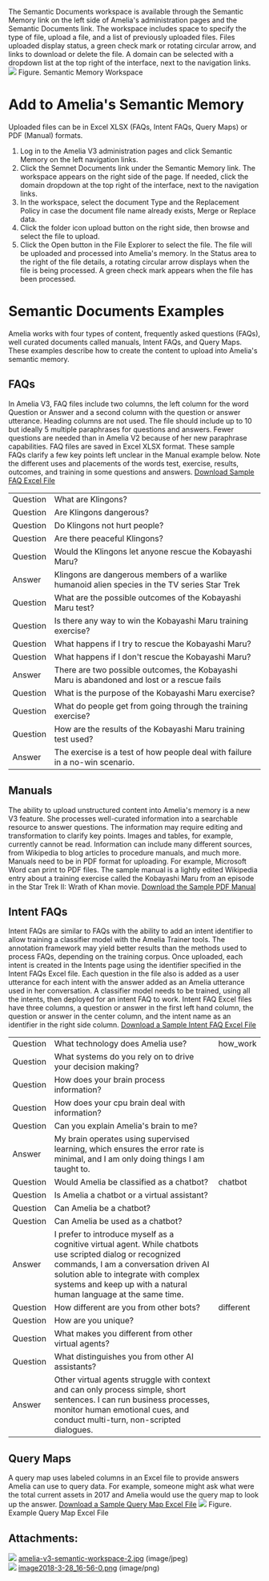 The Semantic Documents workspace is available through the Semantic Memory link on the left side of Amelia's administration pages and the Semantic Documents link. The workspace includes space to specify the type of file, upload a file, and a list of previously uploaded files. Files uploaded display status, a green check mark or rotating circular arrow, and links to download or delete the file. A domain can be selected with a dropdown list at the top right of the interface, next to the navigation links.
![](attachments/28476789/28476790.jpg)
Figure. Semantic Memory Workspace
# Add to Amelia's Semantic Memory
Uploaded files can be in Excel XLSX (FAQs, Intent FAQs, Query Maps) or PDF (Manual) formats.
1.  Log in to the Amelia V3 administration pages and click Semantic Memory on the left navigation links.
2.  Click the Semnet Documents link under the Semantic Memory link. The workspace appears on the right side of the page. If needed, click the domain dropdown at the top right of the interface, next to the navigation links.
3.  In the workspace, select the document Type and the Replacement Policy in case the document file name already exists, Merge or Replace data.
4.  Click the folder icon upload button on the right side, then browse and select the file to upload.
5.  Click the Open button in the File Explorer to select the file. The file will be uploaded and processed into Amelia's memory. In the Status area to the right of the file details, a rotating circular arrow displays when the file is being processed. A green check mark appears when the file has been processed.
# Semantic Documents Examples
Amelia works with four types of content, frequently asked questions (FAQs), well curated documents called manuals, Intent FAQs, and Query Maps. These examples describe how to create the content to upload into Amelia's semantic memory.
## FAQs
In Amelia V3, FAQ files include two columns, the left column for the word Question or Answer and a second column with the question or answer utterance. Heading columns are not used. The file should include up to 10 but ideally 5 multiple paraphrases for questions and answers. Fewer questions are needed than in Amelia V2 because of her new paraphrase capabilities. FAQ files are saved in Excel XLSX format.
These sample FAQs clarify a few key points left unclear in the Manual example below. Note the different uses and placements of the words test, exercise, results, outcomes, and training in some questions and answers.
[Download Sample FAQ Excel File](attachments/11939867/11939872.xlsx)

|  |  |
| ----|----|
| Question | What are Klingons? |
| Question | Are Klingons dangerous? |
| Question | Do Klingons not hurt people? |
| Question | Are there peaceful Klingons? |
| Question | Would the Klingons let anyone rescue the Kobayashi Maru? |
| Answer | Klingons are dangerous members of a warlike humanoid alien species in the TV series Star Trek |
| Question | What are the possible outcomes of the Kobayashi Maru test? |
| Question | Is there any way to win the Kobayashi Maru training exercise? |
| Question | What happens if I try to rescue the Kobayashi Maru? |
| Question | What happens if I don't rescue the Kobayashi Maru? |
| Answer | There are two possible outcomes, the Kobayashi Maru is abandoned and lost or a rescue fails |
| Question | What is the purpose of the Kobayashi Maru exercise? |
| Question | What do people get from going through the training exercise? |
| Question | How are the results of the Kobayashi Maru training test used? |
| Answer | The exercise is a test of how people deal with failure in a no-win scenario. |

## Manuals
The ability to upload unstructured content into Amelia's memory is a new V3 feature. She processes well-curated information into a searchable resource to answer questions. The information may require editing and transformation to clarify key points. Images and tables, for example, currently cannot be read. Information can include many different sources, from Wikipedia to blog articles to procedure manuals, and much more. Manuals need to be in PDF format for uploading. For example, Microsoft Word can print to PDF files.
The sample manual is a lightly edited Wikipedia entry about a training exercise called the Kobayashi Maru from an episode in the Star Trek II: Wrath of Khan movie.
[Download the Sample PDF Manual](attachments/11939867/11939871.pdf)
## Intent FAQs
Intent FAQs are similar to FAQs with the ability to add an intent identifier to allow training a classifier model with the Amelia Trainer tools. The annotation framework may yield better results than the methods used to process FAQs, depending on the training corpus.
Once uploaded, each intent is created in the Intents page using the identifier specified in the Intent FAQs Excel file. Each question in the file also is added as a user utterance for each intent with the answer added as an Amelia utterance used in her conversation. A classifier model needs to be trained, using all the intents, then deployed for an intent FAQ to work.
Intent FAQ Excel files have three columns, a question or answer in the first left hand column, the question or answer in the center column, and the intent name as an identifier in the right side column.
[Download a Sample Intent FAQ Excel File](attachments/11939867/11939877.xlsx)

|  |  |  |
| ----|----|----|
| Question | What technology does Amelia use? | how_work |
| Question | What systems do you rely on to drive your decision making? |  |
| Question | How does your brain process information? |  |
| Question | How does your cpu brain deal with information? |  |
| Question | Can you explain Amelia's brain to me? |  |
| Answer | My brain operates using supervised learning, which ensures the error rate is minimal, and I am only doing things I am taught to. |  |
| Question | Would Amelia be classified as a chatbot? | chatbot |
| Question | Is Amelia a chatbot or a virtual assistant? |  |
| Question | Can Amelia be a chatbot? |  |
| Question | Can Amelia be used as a chatbot? |  |
| Answer | I prefer to introduce myself as a cognitive virtual agent. While chatbots use scripted dialog or recognized commands, I am a conversation driven AI solution able to integrate with complex systems and keep up with a natural human language at the same time. |  |
| Question | How different are you from other bots? | different |
| Question | How are you unique? |  |
| Question | What makes you different from other virtual agents? |  |
| Question | What distinguishes you from other AI assistants? |  |
| Answer | Other virtual agents struggle with context and can only process simple, short sentences. I can run business processes, monitor human emotional cues, and conduct multi-turn, non-scripted dialogues. |  |

## Query Maps
A query map uses labeled columns in an Excel file to provide answers Amelia can use to query data. For example, someone might ask what were the total current assets in 2017 and Amelia would use the query map to look up the answer.
[Download a Sample Query Map Excel File](attachments/11939867/11939875.xlsx)
![](attachments/28476789/28476791.png)
Figure. Example Query Map Excel File
## Attachments:
![](images/icons/bullet_blue.gif) [amelia-v3-semantic-workspace-2.jpg](attachments/28476789/28476790.jpg) (image/jpeg)  
![](images/icons/bullet_blue.gif) [image2018-3-28_16-56-0.png](attachments/28476789/28476791.png) (image/png)  
